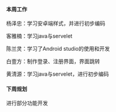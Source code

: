 #### 本周工作
杨泽忠：学习安卓端样式，并进行初步编码

客雅楠：学习java与servelet

陈兰灵：学习了Android studio的使用和开发

白壹方：制作登录、注册界面，界面跳转

黄清源：学习java与servelet，进行初步编码

#### 下周规划

进行部分功能开发